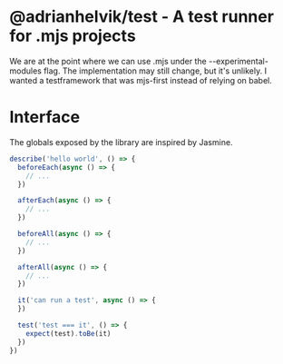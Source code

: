 # @adrianhelvik/test - A test runner for .mjs projects

We are at the point where we can use .mjs under the --experimental-modules flag.
The implementation may still change, but it's unlikely. I wanted a testframework
that was mjs-first instead of relying on babel.

# Interface

The globals exposed by the library are inspired by Jasmine.

```javascript
describe('hello world', () => {
  beforeEach(async () => {
    // ...
  })

  afterEach(async () => {
    // ...
  })

  beforeAll(async () => {
    // ...
  })

  afterAll(async () => {
    // ...
  })

  it('can run a test', async () => {
  })

  test('test === it', () => {
    expect(test).toBe(it)
  })
})
```
